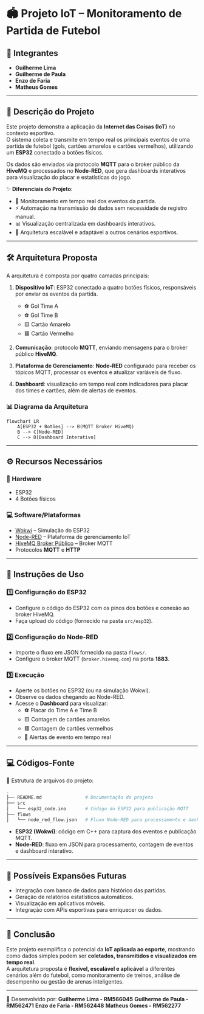 # 🏟️ Projeto IoT – Monitoramento de Partida de Futebol  

## 👤 Integrantes  
- **Guilherme Lima**
- **Guilherme de Paula**
- **Enzo de Faria**
- **Matheus Gomes**
  



---

## 📖 Descrição do Projeto  
Este projeto demonstra a aplicação da **Internet das Coisas (IoT)** no contexto esportivo.  
O sistema coleta e transmite em tempo real os principais eventos de uma partida de futebol (gols, cartões amarelos e cartões vermelhos), utilizando um **ESP32** conectado a botões físicos.  

Os dados são enviados via protocolo **MQTT** para o broker público da **HiveMQ** e processados no **Node-RED**, que gera dashboards interativos para visualização do placar e estatísticas do jogo.  

✨ **Diferenciais do Projeto**:  
- 📡 Monitoramento em tempo real dos eventos da partida.  
- ⚡ Automação na transmissão de dados sem necessidade de registro manual.  
- 📊 Visualização centralizada em dashboards interativos.  
- 🔗 Arquitetura escalável e adaptável a outros cenários esportivos.  

---

## 🛠️ Arquitetura Proposta  

A arquitetura é composta por quatro camadas principais:  

1. **Dispositivo IoT**: ESP32 conectado a quatro botões físicos, responsáveis por enviar os eventos da partida.  
   - ⚽ Gol Time A  
   - ⚽ Gol Time B  
   - 🟨 Cartão Amarelo  
   - 🟥 Cartão Vermelho  

2. **Comunicação**: protocolo **MQTT**, enviando mensagens para o broker público **HiveMQ**.  

3. **Plataforma de Gerenciamento**: **Node-RED** configurado para receber os tópicos MQTT, processar os eventos e atualizar variáveis de fluxo.  

4. **Dashboard**: visualização em tempo real com indicadores para placar dos times e cartões, além de alertas de eventos.  

### 📊 Diagrama da Arquitetura  
```mermaid
flowchart LR
    A[ESP32 + Botões] --> B(MQTT Broker HiveMQ)
    B --> C[Node-RED]
    C --> D[Dashboard Interativo]
```

---

## ⚙️ Recursos Necessários  

### 🔧 Hardware  
- ESP32  
- 4 Botões físicos  

### 💻 Software/Plataformas  
- [Wokwi](https://wokwi.com/) – Simulação do ESP32  
- [Node-RED](https://nodered.org/) – Plataforma de gerenciamento IoT  
- [HiveMQ Broker Público](https://www.hivemq.com/public-mqtt-broker/) – Broker MQTT  
- Protocolos **MQTT** e **HTTP**  

---

## 🚀 Instruções de Uso  

### 1️⃣ Configuração do ESP32  
- Configure o código do ESP32 com os pinos dos botões e conexão ao broker HiveMQ.  
- Faça upload do código (fornecido na pasta `src/esp32`).  

### 2️⃣ Configuração do Node-RED  
- Importe o fluxo em JSON fornecido na pasta `flows/`.  
- Configure o broker MQTT (`broker.hivemq.com`) na porta **1883**.  

### 3️⃣ Execução  
- Aperte os botões no ESP32 (ou na simulação Wokwi).  
- Observe os dados chegando ao Node-RED.  
- Acesse o **Dashboard** para visualizar:  
  - ⚽ Placar do Time A e Time B  
  - 🟨 Contagem de cartões amarelos  
  - 🟥 Contagem de cartões vermelhos  
  - 🔔 Alertas de evento em tempo real  

---

## 💻 Códigos-Fonte  

📂 Estrutura de arquivos do projeto:  
```bash
.
├── README.md                # Documentação do projeto
├── src
│   └── esp32_code.ino       # Código do ESP32 para publicação MQTT
├── flows
│   └── node_red_flow.json   # Fluxo Node-RED para processamento e dashboard
```

- **ESP32 (Wokwi)**: código em C++ para captura dos eventos e publicação MQTT.  
- **Node-RED**: fluxo em JSON para processamento, contagem de eventos e dashboard interativo.  

---

## 📌 Possíveis Expansões Futuras  
- Integração com banco de dados para histórico das partidas.  
- Geração de relatórios estatísticos automáticos.  
- Visualização em aplicativos móveis.  
- Integração com APIs esportivas para enriquecer os dados.  

---

## 🏁 Conclusão  
Este projeto exemplifica o potencial da **IoT aplicada ao esporte**, mostrando como dados simples podem ser **coletados, transmitidos e visualizados em tempo real**.  
A arquitetura proposta é **flexível, escalável e aplicável** a diferentes cenários além do futebol, como monitoramento de treinos, análise de desempenho ou gestão de arenas inteligentes.  

---

🔗 Desenvolvido por: 
**Guilherme Lima - RM566045**
**Guilherme de Paula - RM562471**
**Enzo de Faria - RM562448**
**Matheus Gomes - RM562277** 

